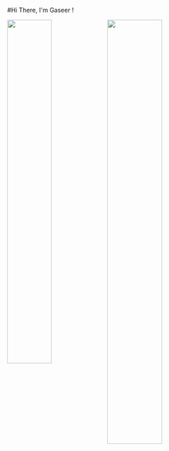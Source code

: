 #Hi There, I'm Gaseer !
<!--Github status -->
<img align="left" width=45% src="https://github-readme-stats.vercel.app/api?username=gaseer&theme=dark&show_icons=true">
<!--Language card-->
<img align="left" width=50% src="https://github-readme-stats.vercel.app/api/top-langs/?username=anuraghazra&layout=compact"/>
<!-- -->


